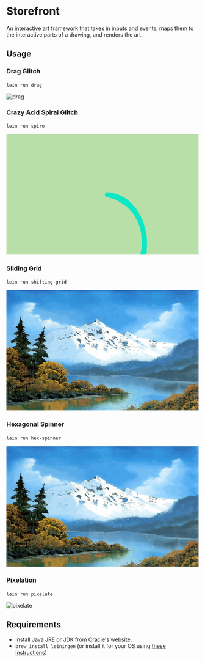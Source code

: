 # Storefront

An interactive art framework that takes in inputs and events, maps them to the
interactive parts of a drawing, and renders the art.

## Usage

### Drag Glitch

`lein run drag`

![drag](screencaps/drag.gif)

### Crazy Acid Spiral Glitch

`lein run spiro`

![spiro](screencaps/spiro.gif)

### Sliding Grid

`lein run shifting-grid`

![shifting-grid](screencaps/shifting-grid.gif)

### Hexagonal Spinner

`lein run hex-spinner`

![shifting-grid](screencaps/shifting-grid.gif)

### Pixelation

`lein run pixelate`

![pixelate](screencaps/pixelate.gif)

## Requirements

- Install Java JRE or JDK from [Oracle's website](http://www.oracle.com/technetwork/java/javase/downloads/index.html).
- `brew install leiningen` (or install it for your OS using [these instructions](http://leiningen.org/))

